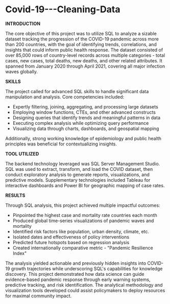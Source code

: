 # Covid-19---Cleaning-Data  

**INTRODUCTION**

The core objective of this project was to utilize SQL to analyze a sizable dataset tracking the progression of the COVID-19 pandemic across more than 200 countries, 
with the goal of identifying trends, correlations, and insights that could inform public health response.
The dataset consisted of over 85,000 rows of country-level records across multiple categories - total cases, new cases, total deaths, new deaths, and other related attributes.
It spanned from January 2020 through April 2021, covering all major infection waves globally.


**SKILLS**

The project called for advanced SQL skills to handle significant data manipulation and analysis. Core competencies included:
- Expertly filtering, joining, aggregating, and processing large datasets
- Employing window functions, CTEs, and other advanced constructs 
- Designing queries that identify trends and meaningful patterns in data
- Executing complex analysis while optimizing query performance 
- Visualizing data through charts, dashboards, and geospatial mapping

Additionally, strong working knowledge of epidemiology and public health principles was beneficial for contextualizing insights. 

**TOOL UTILIZED**

The backend technology leveraged was SQL Server Management Studio. SQL was used to extract, transform, and load the COVID dataset, then conduct exploratory analysis to generate reports, visualizations, and predictive models. Supplementary technologies included Tableau for interactive dashboards and Power BI for geographic mapping of case rates.

**RESULTS** 

Through SQL analysis, this project achieved multiple impactful outcomes:

- Pinpointed the highest case and mortality rate countries each month 
- Produced global time-series visualizations of pandemic waves and mortality
- Identified risk factors like population, urban density, climate, etc.
- Isolated dates and effectiveness of policy interventions  
- Predicted future hotspots based on regression analysis
- Created internationally comparative metric - "Pandemic Resilience Index" 

The analysis yielded actionable and previously hidden insights into COVID-19 growth trajectories while underscoring SQL's capabilities for knowledge discovery. This project demonstrated how data science can guide evidence-based pandemic response through early warning systems, predictive tracking, and risk identification. The analytical methodology and visualization tools developed could assist policymakers to deploy resources for maximal community impact.



